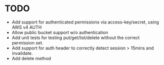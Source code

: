 # TODO

* Add support for authenticated permissions via access-key/secret, using AWS v4 AUTH
* Allow public bucket support w/o authentication
* Add unit tests for testing put/get/list/delete without the correct permission set.
* Add support for auth header to correctly detect session > 15mins and invalidate.
* Add delete method
